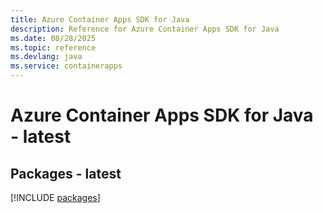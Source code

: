```yaml
---
title: Azure Container Apps SDK for Java
description: Reference for Azure Container Apps SDK for Java
ms.date: 08/28/2025
ms.topic: reference
ms.devlang: java
ms.service: containerapps
---
```

# Azure Container Apps SDK for Java - latest
## Packages - latest
[!INCLUDE [packages](container-apps-index.md)]